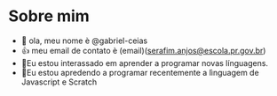 # Sobre mim

- 👋 ola, meu nome è @gabriel-ceias
- :+1: meu email de contato è (email)(serafim.anjos@escola.pr.gov.br)
- 👀Eu estou interassado em aprender a programar novas línguagens.
- 🌱Eu estou apredendo a programar recentemente a lìnguagem de Javascript e Scratch

